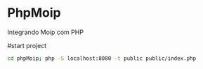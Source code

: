 # PhpMoip
Integrando Moip com PHP

#start project 

```sh
cd phpMoip; php -S localhost:8080 -t public public/index.php
```


